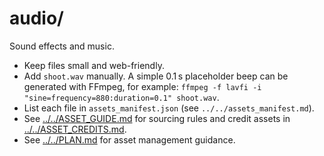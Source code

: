 # audio/

Sound effects and music.

- Keep files small and web-friendly.
- Add `shoot.wav` manually. A simple 0.1 s placeholder beep can be generated
  with FFmpeg, for example:
  `ffmpeg -f lavfi -i "sine=frequency=880:duration=0.1" shoot.wav`.
- List each file in `assets_manifest.json` (see `../../assets_manifest.md`).
- See [../../ASSET_GUIDE.md](../../ASSET_GUIDE.md) for sourcing rules and
  credit assets in [../../ASSET_CREDITS.md](../../ASSET_CREDITS.md).
- See [../../PLAN.md](../../PLAN.md) for asset management guidance.

